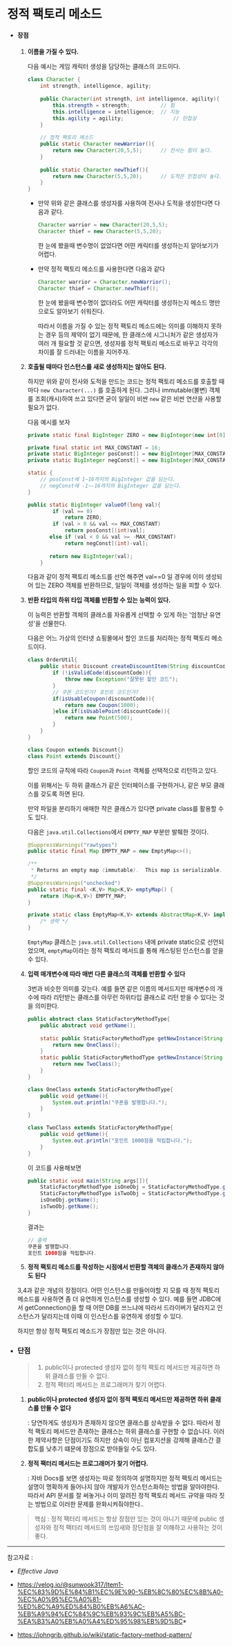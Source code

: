 # 정적 팩토리 메소드

- #### **장점**

  1. **이름을 가질 수 있다.**

     다음 예시는 게임 캐릭터 생성을 담당하는 클래스의 코드이다.

     ```java
     class Character {
         int strength, intelligence, agility;
         
         public Character(int strength, int intelligence, agility){
             this.strength = strength;			// 힘
             this.intelligence = intelligence;	// 지능
             this.agility = agility;				// 민첩성
         }
         
         // 정적 팩토리 메소드
         public static Character newWarrior(){
             return new Character(20,5,5);		// 전사는 힘이 높다.
         }
         
         public static Character newThief(){
             return new Character(5,5,20);		// 도적은 민첩성이 높다.
         }
     }
     ```

     - 만약 위와 같은 클래스를 생성자를 사용하여 전사나 도적을 생성한다면 다음과 같다.

       ```java
       Character warrior = new Character(20,5,5);
       Character thief = new Character(5,5,20);
       ```

       한 눈에 봤을때 변수명이 없었다면 어떤 캐릭터를 생성하는지 알아보기가 어렵다.

       

     - 만약 정적 팩토리 메소드를 사용한다면 다음과 같다

       ```java
       Character warrior = Character.newWarrior();
       Character thief = Character.newThief();
       ```

       한 눈에 봤을때 변수명이 없더라도 어떤 캐릭터를 생성하는지 메소드 명만으로도 알아보기 쉬워진다.

       따라서 이름을 가질 수 있는 정적 팩토리 메소드에는 의미를 이해하지 못하는 경우 등의 제약이 없기 때문에, 한 클래스에 시그니처가 같은 생성자가 여러 개 필요할 것 같으면, 생성자를 정적 팩토리 메소드로 바꾸고 각각의 차이를 잘 드러내는 이름을 지어주자.
       
       

  2. **호출될 때마다 인스턴스를 새로 생성하지는 않아도 된다.**

     하지만 위와 같이 전사와 도적을 만드는 코드는 정적 팩토리 메소드를 호출할 때마다 `new Character(...)` 를 호출하게 된다. 그러나 immutable(불변) 객체를 조회(캐시)하여 쓰고 있다면 굳이 일일이 비싼 `new` 같은 비싼 연산을 사용할 필요가 없다.

     다음 예시를 보자

     ```java
     private static final BigInteger ZERO = new BigInteger(new int[0], 0);
     
     private final static int MAX_CONSTANT = 16;
     private static BigInteger posConst[] = new BigInteger[MAX_CONSTANT+1];
     private static BigInteger negConst[] = new BigInteger[MAX_CONSTANT+1];
     
     static {
         // posConst에 1~16까지의 BigInteger 값을 담는다.
         // negConst에 -1~-16까지의 BigInteger 값을 담는다.
     }
     
     public static BigInteger valueOf(long val){
             if (val == 0)
                 return ZERO;
             if (val > 0 && val <= MAX_CONSTANT)
                 return posConst[(int)val];
         	else if (val < 0 && val >= -MAX_CONSTANT)
                 return negConst[(int)-val];
         
         	return new BigInteger(val);
         }
     ```

     다음과 같이 정적 팩토리 메소드를 선언 해주면 val==0 일 경우에 이미 생성되어 있는 ZERO 객체를 반환하므로, 일일이 객체를 생성하는 일을 피할 수 있다.

     

  3. **반환 타입의 하위 타입 객체를 반환할 수 있는 능력이 있다.**

     이 능력은 반환할 객체의 클래스를 자유롭게 선택할 수 있게 하는 '엄청난 유연성'을 선물한다.

     다음은 어느 가상의 인터넷 쇼핑몰에서 할인 코드를 처리하는 정적 팩토리 메소드이다.

     ```java
     class OrderUtil{
         public static Discount createDiscountItem(String discountCode) throws Exception{
             if (!isValidCode(discountCode)){
                 throw new Exception("잘못된 할인 코드");
             }
             // 쿠폰 코드인가? 포인트 코드인가?
             if(isUsableCoupon(discountCode)){
                 return new Coupon(1000);
             }else if(isUsablePoint(discountCode)){
                 return new Point(500);
             }
         }
     }
     
     class Coupon extends Discount{}
     class Point extends Discount{}
     ```

     할인 코드의 규칙에 따라 `Coupon`과 `Point` 객체를 선택적으로 리턴하고 있다.

     이를 위해서는 두 하위 클래스가 같은 인터페이스를 구현하거나, 같은 부모 클래스를 갖도록 하면 된다.

     만약 파일을 분리하기 애매한 작은 클래스가 있다면 private class를 활용할 수도 있다.

     다음은 `java.util.Collections`에서 `EMPTY_MAP` 부분만 발췌한 것이다.

     ```java
     @SuppressWarnings("rawtypes")
     public static final Map EMPTY_MAP = new EmptyMap<>();
     
     /**
      * Returns an empty map (immutable).  This map is serializable.
      */
     @SuppressWarnings("unchecked")
     public static final <K,V> Map<K,V> emptyMap() {
         return (Map<K,V>) EMPTY_MAP;
     }
     
     private static class EmptyMap<K,V> extends AbstractMap<K,V> implements Serializable {
         /* 생략 */
     }
     ```
     
     `EmptyMap` 클래스는 `java.util.Collections` 내에 private static으로 선언되었으며, `emptyMap`이라는 정적 팩토리 메서드를 통해 캐스팅된 인스턴스를 얻을 수 있다.

     

  4. **입력 매개변수에 따라 매번 다른 클래스의 객체를 반환할 수 있다**

     3번과 비슷한 의미를 갖는다. 예를 들면 같은 이름의 메서드지만 매개변수의 개수에 따라 리턴받는 클래스를 아무런 하위타입 클래스로 리턴 받을 수 있다는 것을 의미한다.

     ```java
     public abstract class StaticFactoryMethodType{
         public abstract void getName();
         
         static public StaticFactoryMethodType getNewInstance(String one){
             return new OneClass();
         }
         static public StaticFactoryMethodType getNewInstance(String one, String two) {
             return new TwoClass();
         }
     }
     
     class OneClass extends StaticFactoryMethodType{
         public void getName(){
             System.out.println("쿠폰을 발행합니다.");
         }
     }
     
     class TwoClass extends StaticFactoryMethodType{
         public void getName(){
             System.out.println("포인트 1000점을 적립합니다.");
         }
     }
     ```

     이 코드를 사용해보면

     ```java
     public static void main(String args[]){
         StaticFactoryMethodType isOneObj = StaticFactoryMethodType.getNewInstance("one");
         StaticFactoryMethodType isTwoObj = StaticFactoryMethodType.getNewInstance("one","two");
         isOneObj.getName();
         isTwoObj.getName();
     }
     ```

     결과는

     ```java
     // 출력
     쿠폰을 발행합니다.
     포인트 1000점을 적립합니다.
     ```

  5.  **정적 팩토리 메소드를 작성하는 시점에서 반환할 객체의 클래스가 존재하지 않아도 된다**

     3,4과 같은 개념의 장점이다. 어떤 인스턴스를 만들어야할 지 모를 때 정적 팩토리 메소드를 사용하면 좀 더 유연하게 인스턴스를 생성할 수 있다. 예를 들면 JDBC에서 getConnection()을 할 때 어떤 DB를 쓰느냐에 따라서 드라이버가 달라지고 인스턴스가 달라지는데 이때 이 인스턴스를 유연하게 생성할 수 있다.

     하지만 항상 정적 팩토리 메소드가 장점만 있는 것은 아니다.

     

- ### 단점

  > 1.  public이나 protected 생성자 없이 정적 팩토리 메서드만 제공하면 하위 클래스를 만들 수 없다.
  > 2. 정적 팩터리 메서드는 프로그래머가 찾기 어렵다.

  1. **public이나 protected 생성자 없이 정적 팩토리 메서드만 제공하면 하위 클래스를 만들 수 없다**

     :  당연하게도 생성자가 존재하지 않으면 클래스를 상속받을 수 없다. 따라서 정적 팩토리 메서드만 존재하는 클래스는 하위 클래스를 구현할 수 없습니다. 이러한 제약사항은 단점이기도 하지만 상속이 아닌 컴포지션을 강제해 클래스간 결합도를 낮추기 떄문에 장점으로 받아들일 수도 있다.

  2. **정적 팩터리 메서드는 프로그래머가 찾기 어렵다.**

     : 자바 Docs를 보면 생성자는 따로 정의하여 설명하지만 정적 팩토리 메서드는 설명이 명확하게 들어나지 않아 개발자가 인스턴스화하는 방법을 알아야한다. 따라서 API 문서를 잘 써놓거나 이미 알려진 정적 팩토리 메서드 규약을 따라 짓는 방법으로 이러한 문제를 완화시켜줘야한다..

  > 핵심 : 정적 팩터리 메서드는 항상 장점만 있는 것이 아니기 때문에 public 생성자와 정적 팩터리 메서드의 쓰임새와 장단점을 잘 이해하고 사용하는 것이 좋다. 

------

참고자료 : 

- *Effective Java*

* https://velog.io/@sunwook317/Item1-%EC%83%9D%E%84%B1%EC%9E%90-%EB%8C%80%EC%8B%A0-%EC%A0%95%EC%A0%81-%ED%8C%A9%ED%84%B0%EB%A6%AC-%EB%A9%94%EC%84%9C%EB%93%9C%EB%A5%BC-%EA%B3%A0%EB%A0%A4%ED%95%98%EB%9D%BC*

- https://johngrib.github.io/wiki/static-factory-method-pattern/

